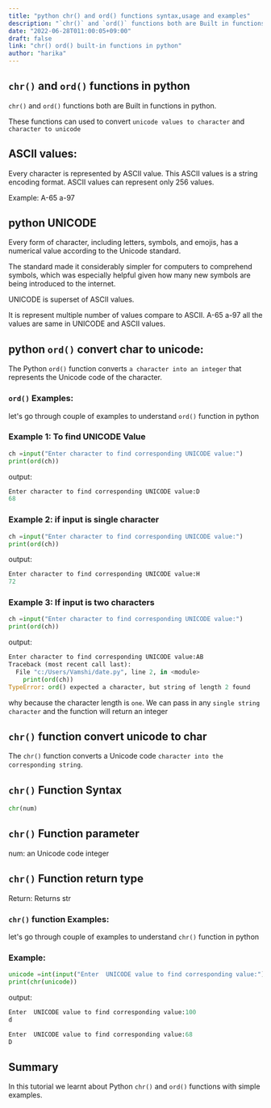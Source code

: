 ```yaml
---
title: "python chr() and ord() functions syntax,usage and examples"
description: "`chr()` and `ord()` functions both are Built in functions in python"
date: "2022-06-28T011:00:05+09:00"
draft: false
link: "chr() ord() built-in functions in python"
author: "harika"
---
```


## `chr()` and `ord()` functions in python

`chr()` and `ord()` functions both are Built in functions in python.

These functions can used to convert `unicode values to character` and `character to unicode`  

## ASCII values:

Every character is represented by ASCII value.
This ASCII values is a string encoding format.
ASCII values can represent only 256 values.

Example:
A-65
a-97

## python UNICODE

Every form of character, including letters, symbols, and emojis, has a numerical value according to the Unicode standard.

The standard made it considerably simpler for computers to comprehend symbols, which was especially helpful given how many new symbols are being introduced to the internet. 

UNICODE is superset of ASCII values.

It is represent multiple number of values compare to ASCII.
A-65
a-97
all the values are same in UNICODE and ASCII values.



## python `ord()` convert char to unicode:

The Python `ord()` function converts `a character into an integer` that represents the Unicode code of the character. 


### `ord()` Examples:

let's go through couple of examples to understand `ord()` function in python

### Example 1: To find UNICODE Value

```python
ch =input("Enter character to find corresponding UNICODE value:")
print(ord(ch))
```
output:

```python
Enter character to find corresponding UNICODE value:D
68
```

### Example 2: if input is single character

```python
ch =input("Enter character to find corresponding UNICODE value:")
print(ord(ch))
```
output:

```python
Enter character to find corresponding UNICODE value:H
72
```

### Example 3: If input is two characters 

```python
ch =input("Enter character to find corresponding UNICODE value:")
print(ord(ch))
```
output:

```python
Enter character to find corresponding UNICODE value:AB
Traceback (most recent call last):
  File "c:/Users/Vamshi/date.py", line 2, in <module>
    print(ord(ch))
TypeError: ord() expected a character, but string of length 2 found
```
why because the character length is `one`.
We can pass in any `single string character` and the function will return an integer

## `chr()` function convert unicode to char

The `chr()` function converts a Unicode code `character into the corresponding string`.

## `chr()` Function Syntax

```python
chr(num)
```
## `chr()` Function parameter
num: an Unicode code integer

## `chr()` Function return type
Return: Returns str

### `chr()` function Examples:

let's go through couple of examples to understand `chr()` function in python

### Example:

```python
unicode =int(input("Enter  UNICODE value to find corresponding value:"))
print(chr(unicode))
```
output:

```python
Enter  UNICODE value to find corresponding value:100
d

Enter  UNICODE value to find corresponding value:68
D
```

## Summary
In this tutorial we learnt about Python `chr()` and `ord()` functions with simple examples.





